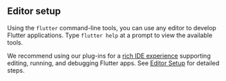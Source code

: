 ## Editor setup

Using the `flutter` command-line tools, you can use any editor to develop Flutter applications.
Type `flutter help` at a prompt to view the available tools.

We recommend using our plug-ins for a [rich IDE experience](/using-ide/) 
supporting editing, running, and debugging Flutter apps. See [Editor Setup](/get-started/setup-editor/)
for detailed steps.
